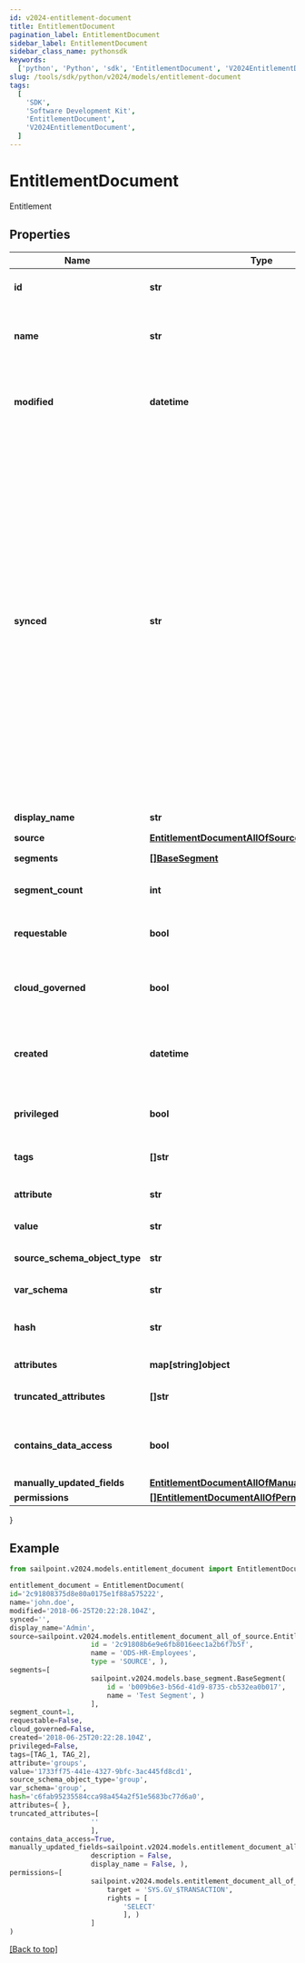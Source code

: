 ```yaml
---
id: v2024-entitlement-document
title: EntitlementDocument
pagination_label: EntitlementDocument
sidebar_label: EntitlementDocument
sidebar_class_name: pythonsdk
keywords:
  ['python', 'Python', 'sdk', 'EntitlementDocument', 'V2024EntitlementDocument']
slug: /tools/sdk/python/v2024/models/entitlement-document
tags:
  [
    'SDK',
    'Software Development Kit',
    'EntitlementDocument',
    'V2024EntitlementDocument',
  ]
---
```


# EntitlementDocument

Entitlement

## Properties

| Name | Type | Description | Notes |
| --- | --- | --- | --- |
| **id** | **str** | ID of the referenced object. | [required] |
| **name** | **str** | The human readable name of the referenced object. | [required] |
| **modified** | **datetime** | ISO-8601 date-time referring to the time when the object was last modified. | [optional] |
| **synced** | **str** | ISO-8601 date-time referring to the date-time when object was queued to be synced into search database for use in the search API. This date-time changes anytime there is an update to the object, which triggers a synchronization event being sent to the search database. There may be some delay between the `synced` time and the time when the updated data is actually available in the search API. | [optional] |
| **display_name** | **str** | Entitlement's display name. | [optional] |
| **source** | [**EntitlementDocumentAllOfSource**](entitlement-document-all-of-source) |  | [optional] |
| **segments** | [**[]BaseSegment**](base-segment) | Segments with the entitlement. | [optional] |
| **segment_count** | **int** | Number of segments with the role. | [optional] |
| **requestable** | **bool** | Indicates whether the entitlement is requestable. | [optional] [default to False] |
| **cloud_governed** | **bool** | Indicates whether the entitlement is cloud governed. | [optional] [default to False] |
| **created** | **datetime** | ISO-8601 date-time referring to the time when the object was created. | [optional] |
| **privileged** | **bool** | Indicates whether the entitlement is privileged. | [optional] [default to False] |
| **tags** | **[]str** | Tags that have been applied to the object. | [optional] |
| **attribute** | **str** | Attribute information for the entitlement. | [optional] |
| **value** | **str** | Value of the entitlement. | [optional] |
| **source_schema_object_type** | **str** | Source schema object type of the entitlement. | [optional] |
| **var_schema** | **str** | Schema type of the entitlement. | [optional] |
| **hash** | **str** | Read-only calculated hash value of an entitlement. | [optional] |
| **attributes** | **map[string]object** | Attributes of the entitlement. | [optional] |
| **truncated_attributes** | **[]str** | Truncated attributes of the entitlement. | [optional] |
| **contains_data_access** | **bool** | Indicates whether the entitlement contains data access. | [optional] [default to False] |
| **manually_updated_fields** | [**EntitlementDocumentAllOfManuallyUpdatedFields**](entitlement-document-all-of-manually-updated-fields) |  | [optional] |
| **permissions** | [**[]EntitlementDocumentAllOfPermissions**](entitlement-document-all-of-permissions) |  | [optional] |

}

## Example

```python
from sailpoint.v2024.models.entitlement_document import EntitlementDocument

entitlement_document = EntitlementDocument(
id='2c91808375d8e80a0175e1f88a575222',
name='john.doe',
modified='2018-06-25T20:22:28.104Z',
synced='',
display_name='Admin',
source=sailpoint.v2024.models.entitlement_document_all_of_source.EntitlementDocument_allOf_source(
                    id = '2c91808b6e9e6fb8016eec1a2b6f7b5f',
                    name = 'ODS-HR-Employees',
                    type = 'SOURCE', ),
segments=[
                    sailpoint.v2024.models.base_segment.BaseSegment(
                        id = 'b009b6e3-b56d-41d9-8735-cb532ea0b017',
                        name = 'Test Segment', )
                    ],
segment_count=1,
requestable=False,
cloud_governed=False,
created='2018-06-25T20:22:28.104Z',
privileged=False,
tags=[TAG_1, TAG_2],
attribute='groups',
value='1733ff75-441e-4327-9bfc-3ac445fd8cd1',
source_schema_object_type='group',
var_schema='group',
hash='c6fab95235584cca98a454a2f51e5683bc77d6a0',
attributes={ },
truncated_attributes=[
                    ''
                    ],
contains_data_access=True,
manually_updated_fields=sailpoint.v2024.models.entitlement_document_all_of_manually_updated_fields.EntitlementDocument_allOf_manuallyUpdatedFields(
                    description = False,
                    display_name = False, ),
permissions=[
                    sailpoint.v2024.models.entitlement_document_all_of_permissions.EntitlementDocument_allOf_permissions(
                        target = 'SYS.GV_$TRANSACTION',
                        rights = [
                            'SELECT'
                            ], )
                    ]
)

```

[[Back to top]](#)
